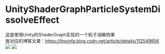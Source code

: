 # UnityShaderGraphParticleSystemDissolveEffect
这是使用Unity的ShaderGraph实现的一个粒子溶解效果  
我对应的博客文章：https://linxinfa.blog.csdn.net/article/details/112549856 
![](https://img-blog.csdnimg.cn/2021011223163975.png)
![](https://img-blog.csdnimg.cn/20210112231249187.gif)
